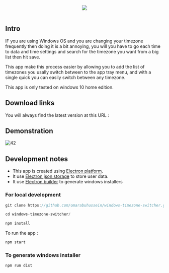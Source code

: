 <div align="center">
  <img src="https://cloud.githubusercontent.com/assets/6275540/24081675/b6a5e1ac-0cc0-11e7-938f-0b85ddd3e233.png"/>
</div>
<br>

## Intro

IF you are using Windows OS and you are changing your timezone frequently then doing 
it is a bit annoying, you will you have to go each time to data and time settings and search
for the timezone you want from a big list then hit save.

This app make this process easier by allowing you to add the list of timezones you usally switch between
to the app tray menu, and with a single quick you can easily switch between any timezone.

This app is only tested on windows 10 home edition.

## Download links

You will always find the latest version at this URL :


## Demonstration

![42](https://cloud.githubusercontent.com/assets/6275540/24081553/c0ad9e9e-0cbe-11e7-86fb-bf18585843df.gif)

## Development notes

- This app is created using [Electron platform](https://electron.atom.io/).
- It use [Electron json storage](https://github.com/jviotti/electron-json-storage) to store user data.
- It use [Electron builder](https://github.com/electron-userland/electron-builder) to generate windows installers


### For local development

```javascript
git clone https://github.com/omarabuhussein/windows-timezone-switcher.git 
```

```javascript
cd windows-timezone-switcher/
```

```javascript
npm install
```
To run the app : 

```javascript
npm start
```

### To generate windows installer

```javascript
npm run dist
```



